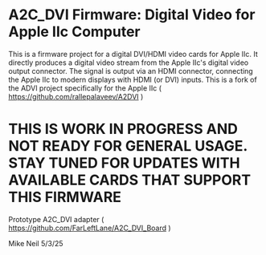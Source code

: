 # A2C_DVI Firmware: Digital Video for Apple IIc Computer

This is a firmware project for a digital DVI/HDMI video cards for Apple IIc.
It directly produces a digital video stream from the Apple IIc's digital video output connector.
The signal is output via an HDMI connector, connecting the Apple IIc to modern displays with HDMI (or DVI) inputs.
This is a fork of the ADVI project specifically for the Apple IIc ( https://github.com/rallepalaveev/A2DVI )

# THIS IS WORK IN PROGRESS AND NOT READY FOR GENERAL USAGE.  STAY TUNED FOR UPDATES WITH AVAILABLE CARDS THAT SUPPORT THIS FIRMWARE

Prototype A2C_DVI adapter ( https://github.com/FarLeftLane/A2C_DVI_Board )

Mike Neil 5/3/25

